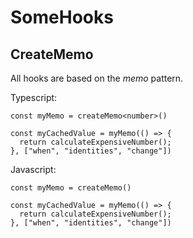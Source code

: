 # SomeHooks

## CreateMemo

All hooks are based on the _memo_ pattern.

Typescript:

```TS
const myMemo = createMemo<number>()

const myCachedValue = myMemo(() => {
  return calculateExpensiveNumber();
}, ["when", "identities", "change"])
```

Javascript:

```JS
const myMemo = createMemo()

const myCachedValue = myMemo(() => {
  return calculateExpensiveNumber();
}, ["when", "identities", "change"])
```